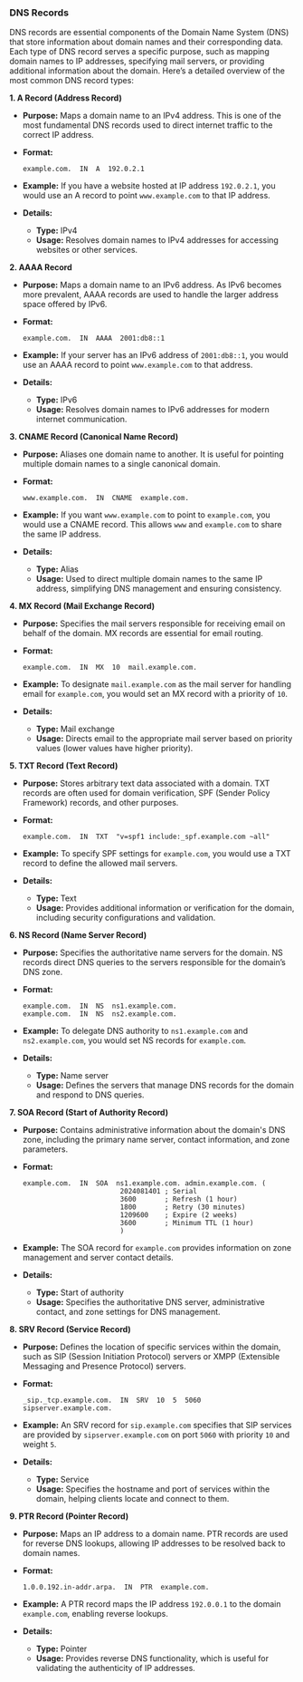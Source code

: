 ### DNS Records

DNS records are essential components of the Domain Name System (DNS) that store information about domain names and their corresponding data. Each type of DNS record serves a specific purpose, such as mapping domain names to IP addresses, specifying mail servers, or providing additional information about the domain. Here’s a detailed overview of the most common DNS record types:

**1. A Record (Address Record)**

- **Purpose:** Maps a domain name to an IPv4 address. This is one of the most fundamental DNS records used to direct internet traffic to the correct IP address.

- **Format:**

  ```
  example.com.  IN  A  192.0.2.1
  ```

- **Example:** If you have a website hosted at IP address `192.0.2.1`, you would use an A record to point `www.example.com` to that IP address.

- **Details:**
  - **Type:** IPv4
  - **Usage:** Resolves domain names to IPv4 addresses for accessing websites or other services.

**2. AAAA Record**

- **Purpose:** Maps a domain name to an IPv6 address. As IPv6 becomes more prevalent, AAAA records are used to handle the larger address space offered by IPv6.

- **Format:**

  ```
  example.com.  IN  AAAA  2001:db8::1
  ```

- **Example:** If your server has an IPv6 address of `2001:db8::1`, you would use an AAAA record to point `www.example.com` to that address.

- **Details:**
  - **Type:** IPv6
  - **Usage:** Resolves domain names to IPv6 addresses for modern internet communication.

**3. CNAME Record (Canonical Name Record)**

- **Purpose:** Aliases one domain name to another. It is useful for pointing multiple domain names to a single canonical domain.

- **Format:**

  ```
  www.example.com.  IN  CNAME  example.com.
  ```

- **Example:** If you want `www.example.com` to point to `example.com`, you would use a CNAME record. This allows `www` and `example.com` to share the same IP address.

- **Details:**
  - **Type:** Alias
  - **Usage:** Used to direct multiple domain names to the same IP address, simplifying DNS management and ensuring consistency.

**4. MX Record (Mail Exchange Record)**

- **Purpose:** Specifies the mail servers responsible for receiving email on behalf of the domain. MX records are essential for email routing.

- **Format:**

  ```
  example.com.  IN  MX  10  mail.example.com.
  ```

- **Example:** To designate `mail.example.com` as the mail server for handling email for `example.com`, you would set an MX record with a priority of `10`.

- **Details:**
  - **Type:** Mail exchange
  - **Usage:** Directs email to the appropriate mail server based on priority values (lower values have higher priority).

**5. TXT Record (Text Record)**

- **Purpose:** Stores arbitrary text data associated with a domain. TXT records are often used for domain verification, SPF (Sender Policy Framework) records, and other purposes.

- **Format:**

  ```
  example.com.  IN  TXT  "v=spf1 include:_spf.example.com ~all"
  ```

- **Example:** To specify SPF settings for `example.com`, you would use a TXT record to define the allowed mail servers.

- **Details:**
  - **Type:** Text
  - **Usage:** Provides additional information or verification for the domain, including security configurations and validation.

**6. NS Record (Name Server Record)**

- **Purpose:** Specifies the authoritative name servers for the domain. NS records direct DNS queries to the servers responsible for the domain’s DNS zone.

- **Format:**

  ```
  example.com.  IN  NS  ns1.example.com.
  example.com.  IN  NS  ns2.example.com.
  ```

- **Example:** To delegate DNS authority to `ns1.example.com` and `ns2.example.com`, you would set NS records for `example.com`.

- **Details:**
  - **Type:** Name server
  - **Usage:** Defines the servers that manage DNS records for the domain and respond to DNS queries.

**7. SOA Record (Start of Authority Record)**

- **Purpose:** Contains administrative information about the domain's DNS zone, including the primary name server, contact information, and zone parameters.

- **Format:**

  ```
  example.com.  IN  SOA  ns1.example.com. admin.example.com. (
                          2024081401 ; Serial
                          3600       ; Refresh (1 hour)
                          1800       ; Retry (30 minutes)
                          1209600    ; Expire (2 weeks)
                          3600       ; Minimum TTL (1 hour)
                          )
  ```

- **Example:** The SOA record for `example.com` provides information on zone management and server contact details.

- **Details:**
  - **Type:** Start of authority
  - **Usage:** Specifies the authoritative DNS server, administrative contact, and zone settings for DNS management.

**8. SRV Record (Service Record)**

- **Purpose:** Defines the location of specific services within the domain, such as SIP (Session Initiation Protocol) servers or XMPP (Extensible Messaging and Presence Protocol) servers.

- **Format:**

  ```
  _sip._tcp.example.com.  IN  SRV  10  5  5060  sipserver.example.com.
  ```

- **Example:** An SRV record for `sip.example.com` specifies that SIP services are provided by `sipserver.example.com` on port `5060` with priority `10` and weight `5`.

- **Details:**
  - **Type:** Service
  - **Usage:** Specifies the hostname and port of services within the domain, helping clients locate and connect to them.

**9. PTR Record (Pointer Record)**

- **Purpose:** Maps an IP address to a domain name. PTR records are used for reverse DNS lookups, allowing IP addresses to be resolved back to domain names.

- **Format:**

  ```
  1.0.0.192.in-addr.arpa.  IN  PTR  example.com.
  ```

- **Example:** A PTR record maps the IP address `192.0.0.1` to the domain `example.com`, enabling reverse lookups.

- **Details:**
  - **Type:** Pointer
  - **Usage:** Provides reverse DNS functionality, which is useful for validating the authenticity of IP addresses.
